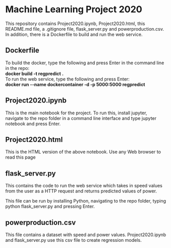 # Machine Learning Project 2020
This repository contains Project2020.ipynb, Project2020.html, this README.md file, a .gitignore file, flask_server.py and powerproduction.csv. In addition, there is a Dockerfile to build and run the web service.

## Dockerfile
To build the docker, type the following and press Enter  in the command line in the repo: <br>
**docker build -t regpredict .**
<br>
To run the web service, type the following and press Enter:
<br>
**docker run --name dockercontainer -d -p 5000:5000 regpredict**


## Project2020.ipynb
This is the main notebook for the project. To run this, install jupyter, navigate to the repo folder in a command line interface and type jupyter notebook and press Enter.

## Project2020.html
This is the HTML version of the above notebook. Use any Web browser to read this page

## flask_server.py
This contains the code to run the web service which takes in speed values from the user as a HTTP request and returns predicted values of power.

This file can be run by installing Python, navigating to the repo folder, typing python flask_server.py and pressing Enter.

## powerproduction.csv
This file contains a dataset with speed and power values. Project2020.ipynb and flask_server.py use this csv file to create regression models.



